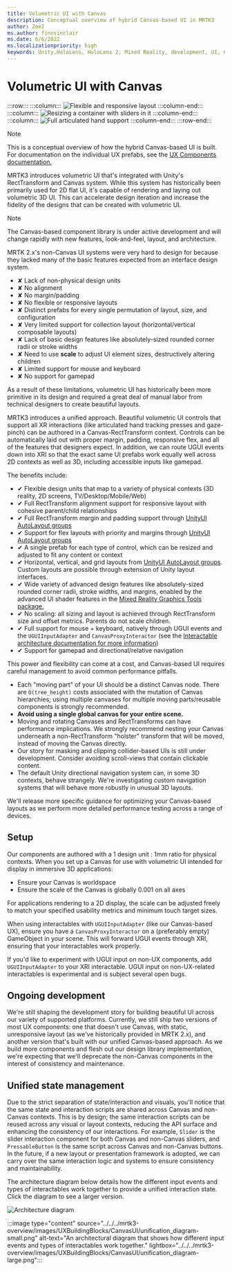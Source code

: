```yaml
---
title: Volumetric UI with Canvas
description: Conceptual overview of hybrid Canvas-based UI in MRTK3
author: Zee2
ms.author: finnsinclair
ms.date: 6/6/2022
ms.localizationpriority: high
keywords: Unity,HoloLens, HoloLens 2, Mixed Reality, development, UI, Canvas, input, mouse, keyboard, gamepad
---
```


# Volumetric UI with Canvas

:::row:::
    :::column:::
    ![Flexible and responsive layout](../../../mrtk3-overview/images/UXBuildingBlocks/CanvasUI/layout_demo.gif)
    :::column-end:::
    :::column:::
    ![Resizing a container with sliders in it](../../../mrtk3-overview/images/UXBuildingBlocks/CanvasUI/slider_resize.gif)
    :::column-end:::
    :::column:::
    ![Full articulated hand support](../../../mrtk3-overview/images/UXBuildingBlocks/CanvasUI/layouts.gif)
    :::column-end:::
:::row-end:::

> [!NOTE]
> This is a conceptual overview of how the hybrid Canvas-based UI is built. For documentation on the individual UX prefabs, see the [UX Components documentation.](../../../mrtk3-uxcomponents/packages/uxcomponents/overview.md)

MRTK3 introduces volumetric UI that's integrated with Unity's RectTransform and Canvas system. While this system has historically been primarily used for 2D flat UI, it's capable of rendering and laying out volumetric 3D UI. This can accelerate design iteration and increase the fidelity of the designs that can be created with volumetric UI.

> [!NOTE]
> The Canvas-based component library is under active development and will change rapidly with new features, look-and-feel, layout, and architecture.

MRTK 2.x's non-Canvas UI systems were very hard to design for because they lacked many of the basic features expected from an interface design system.

- ✘ Lack of non-physical design units
- ✘ No alignment
- ✘ No margin/padding
- ✘ No flexible or responsive layouts
- ✘ Distinct prefabs for every single permutation of layout, size, and configuration
- ✘ Very limited support for collection layout (horizontal/vertical composable layouts)
- ✘ Lack of basic design features like absolutely-sized rounded corner radii or stroke widths
- ✘ Need to use **scale** to adjust UI element sizes, destructively altering children
- ✘ Limited support for mouse and keyboard
- ✘ No support for gamepad

As a result of these limitations, volumetric UI has historically been more primitive in its design and required a great deal of manual labor from technical designers to create beautiful layouts.

MRTK3 introduces a unified approach. Beautiful volumetric UI controls that support all XR interactions (like articulated hand tracking presses and gaze-pinch) can be authored in a Canvas-RectTransform context. Controls can be automatically laid out with proper margin, padding, responsive flex, and all of the features that designers expect. In addition, we can route UGUI events down into XRI so that the exact same UI prefabs work equally well across 2D contexts as well as 3D, including accessible inputs like gamepad.

The benefits include:

- ✔ Flexible design units that map to a variety of physical contexts (3D reality, 2D screens, TV/Desktop/Mobile/Web)
- ✔ Full RectTransform alignment support for responsive layout with cohesive parent/child relationships
- ✔ Full RectTransform margin and padding support  through [UnityUI AutoLayout groups](https://docs.unity3d.com/Packages/com.unity.ugui@1.0/manual/comp-UIAutoLayout.html)
- ✔ Support for flex layouts with priority and margins through [UnityUI AutoLayout groups](https://docs.unity3d.com/Packages/com.unity.ugui@1.0/manual/comp-UIAutoLayout.html)
- ✔ A single prefab for each type of control, which can be resized and adjusted to fit any content or context
- ✔ Horizontal, vertical, and grid layouts from [UnityUI AutoLayout groups](https://docs.unity3d.com/Packages/com.unity.ugui@1.0/manual/comp-UIAutoLayout.html). Custom layouts are possible through extension of Unity layout interfaces.
- ✔ Wide variety of advanced design features like absolutely-sized rounded corner radii, stroke widths, and margins, enabled by the advanced UI shader features in the [Mixed Reality Graphics Tools package.](../Mixed-Reality-Graphics-Tools.md)
- ✔ No scaling: all sizing and layout is achieved through RectTransform size and offset metrics. Parents do not scale children.
- ✔ Full support for mouse + keyboard, natively through UGUI events and the `UGUIInputAdapter` and `CanvasProxyInteractor` (see the [Interactable architecture documentation for more information](../../architecture/interactables.md))
- ✔ Support for gamepad and directional/relative navigation

This power and flexibility can come at a cost, and Canvas-based UI requires careful management to avoid common performance pitfalls.

- Each "moving part" of your UI should be a distinct Canvas node. There are `O(tree_height)` costs associated with the mutation of Canvas hierarchies; using multiple canvases for multiple moving parts/reusable components is strongly recommended.
- **Avoid using a single global canvas for your entire scene.**
- Moving and rotating Canvases and RectTransforms can have performance implications. We strongly recommend nesting your Canvas underneath a non-RectTransform "holster" transform that will be moved, instead of moving the Canvas directly.
- Our story for masking and clipping collider-based UIs is still under development. Consider avoiding scroll-views that contain clickable content.
- The default Unity directional navigation system can, in some 3D contexts, behave strangely. We're investigating custom navigation systems that will behave more robustly in unusual 3D layouts.

We'll release more specific guidance for optimizing your Canvas-based layouts as we perform more detailed performance testing across a range of devices.

## Setup

Our components are authored with a 1 design unit : 1mm ratio for physical contexts. When you set up a Canvas for use with volumetric UI intended for display in immersive 3D applications:

- Ensure your Canvas is worldspace
- Ensure the scale of the Canvas is globally 0.001 on all axes

For applications rendering to a 2D display, the scale can be adjusted freely to match your specified usability metrics and minimum touch target sizes.

When using interactables with `UGUIInputAdapter` (like our Canvas-based UX), ensure you have a `CanvasProxyInteractor` on a (preferably empty) GameObject in your scene. This will forward UGUI events through XRI, ensuring that your interactables work properly.

If you'd like to experiment with UGUI input on non-UX components, add `UGUIInputAdapter` to your XRI interactable. UGUI input on non-UX-related interactables is experimental and is subject several open bugs.

## Ongoing development

We're still shaping the development story for building beautiful UI across our variety of supported platforms. Currently, we still ship two versions of most UX components: one that doesn't use Canvas, with static, unresponsive layout (as we've historically provided in MRTK 2.x), and another version that's built with our unified Canvas-based approach. As we build more components and flesh out our design library implementation, we're expecting that we'll deprecate the non-Canvas components in the interest of consistency and maintenance.

## Unified state management

Due to the strict separation of state/interaction and visuals, you'll notice that the same state and interaction scripts are shared across Canvas and non-Canvas contexts. This is by design; the same interaction scripts can be reused across any visual or layout contexts, reducing the API surface and enhancing the consistency of our interactions. For example, `Slider` is the slider interaction component for both Canvas and non-Canvas sliders, and `PressableButton` is the same script across Canvas and non-Canvas buttons. In the future, if a new layout or presentation framework is adopted, we can carry over the same interaction logic and systems to ensure consistency and maintainability.

The architecture diagram below details how the different input events and types of interactables work together to provide a unified interaction state. Click the diagram to see a larger version.

![Architecture diagram](../../../mrtk3-overview/images/UXBuildingBlocks/CanvasUI/unification_diagram.svg)

:::image type="content" source="../../../mrtk3-overview/images/UXBuildingBlocks/CanvasUI/unification_diagram-small.png" alt-text="An architectural diagram that shows how different input events and types of interactables work together." lightbox="../../../mrtk3-overview/images/UXBuildingBlocks/CanvasUI/unification_diagram-large.png":::